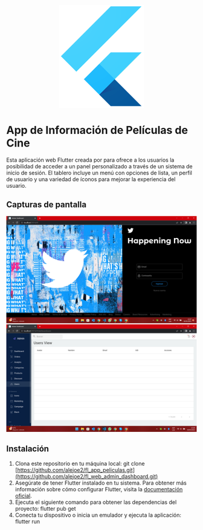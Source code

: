<p align="center">
  <img src="/Screenshots/flutter-logo.png" alt="Flutter" />
</p>


# App de Información de Películas de Cine

Esta aplicación web Flutter creada por para ofrece a los usuarios la posibilidad de acceder a un panel personalizado a través de un sistema de inicio de sesión. El tablero incluye un menú con opciones de lista, un perfil de usuario y una variedad de íconos para mejorar la experiencia del usuario.

## Capturas de pantalla
![Pantalla Principal](/screenshots/pantalla_1.png)
![Pantalla Detalles](/screenshots/pantalla_2.png)

## Instalación

1. Clona este repositorio en tu máquina local: git clone [https://github.com/alejoe2/fl_app_peliculas.git](https://github.com/alejoe2/fl_web_admin_dashboard.git)
2. Asegúrate de tener Flutter instalado en tu sistema. Para obtener más información sobre cómo configurar Flutter, visita la [documentación oficial](https://flutter.dev/docs/get-started/install).
3. Ejecuta el siguiente comando para obtener las dependencias del proyecto: flutter pub get
4. Conecta tu dispositivo o inicia un emulador y ejecuta la aplicación: flutter run
